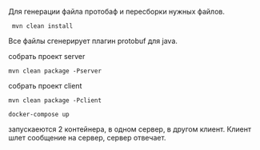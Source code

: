 Для генерации файла протобаф и пересборки нужных файлов.
```shell
 mvn clean install
```
Все файлы сгенерирует плагин protobuf для java.

собрать проект server
```shell
mvn clean package -Pserver
```
собрать проект client
```shell
mvn clean package -Pclient
```
```shell
docker-compose up
```
запускаеются 2 контейнера, в одном сервер, в другом клиент. 
Клиент шлет сообщение на сервер, сервер отвечает.
